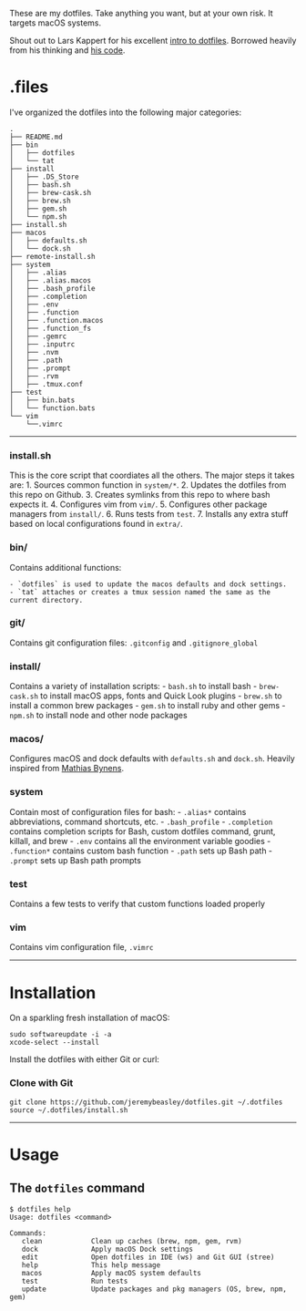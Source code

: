 These are my dotfiles. Take anything you want, but at your own risk. It targets macOS systems. 

Shout out to Lars Kappert for his excellent [intro to dotfiles](https://medium.com/@webprolific/getting-started-with-dotfiles-43c3602fd789). Borrowed heavily from his thinking and [his code](https://github.com/webpro/dotfiles).

# .files
I've organized the dotfiles into the following major categories:

````
.
├── README.md
├── bin
│   ├── dotfiles
│   └── tat
├── install
│   ├── .DS_Store
│   ├── bash.sh
│   ├── brew-cask.sh
│   ├── brew.sh
│   ├── gem.sh
│   └── npm.sh
├── install.sh
├── macos
│   ├── defaults.sh
│   └── dock.sh
├── remote-install.sh
├── system
│   ├── .alias
│   ├── .alias.macos
│   ├── .bash_profile
│   ├── .completion
│   ├── .env
│   ├── .function
│   ├── .function.macos
│   ├── .function_fs
│   ├── .gemrc
│   ├── .inputrc
│   ├── .nvm
│   ├── .path
│   ├── .prompt
│   ├── .rvm
│   ├── .tmux.conf
├── test
│   ├── bin.bats
│   └── function.bats
└── vim
    └──.vimrc
````

- - - -

### install.sh
This is the core script that coordiates all the others. The major steps it takes are: 
	1. Sources common function in `system/*`.
	2. Updates the dotfiles from this repo on Github. 
	3. Creates symlinks from this repo to where bash expects it. 
	4. Configures vim from `vim/`. 
	5. Configures other package managers from `install/`. 
	6. Runs tests from `test`. 
	7. Installs any extra stuff based on local configurations found in `extra/`. 

### bin/
Contains additional functions: 

	- `dotfiles` is used to update the macos defaults and dock settings.
	- `tat` attaches or creates a tmux session named the same as the current directory.

### git/
Contains git configuration files: `.gitconfig` and `.gitignore_global`

### install/
Contains a variety of installation scripts: 
	- `bash.sh` to install bash
	- `brew-cask.sh` to install macOS apps, fonts and Quick Look plugins
	- `brew.sh` to install a common brew packages
	- `gem.sh` to install ruby and other gems
	- `npm.sh` to install node and other node packages

### macos/
Configures macOS and dock defaults with `defaults.sh` and `dock.sh`. Heavily inspired from [Mathias Bynens](https://github.com/mathiasbynens/dotfiles/blob/master/.macos).

### system
Contain most of configuration files for bash: 
	- `.alias*` contains abbreviations, command shortcuts, etc. 
	- `.bash_profile`
	- `.completion` contains completion scripts for Bash, custom dotfiles command, grunt, killall, and brew
	- `.env` contains all the environment variable goodies
	- `.function*` contains custom bash function
	- `.path` sets up Bash path
	- `.prompt` sets up Bash path prompts 

### test
Contains a few tests to verify that custom functions loaded properly 

### vim
Contains vim configuration file, `.vimrc`

- - - - 

# Installation

On a sparkling fresh installation of macOS:

    sudo softwareupdate -i -a
    xcode-select --install

Install the dotfiles with either Git or curl:

### Clone with Git

    git clone https://github.com/jeremybeasley/dotfiles.git ~/.dotfiles
    source ~/.dotfiles/install.sh
	
- - - -

# Usage

## The `dotfiles` command

    $ dotfiles help
    Usage: dotfiles <command>
    
    Commands:
       clean            Clean up caches (brew, npm, gem, rvm)
       dock             Apply macOS Dock settings
       edit             Open dotfiles in IDE (ws) and Git GUI (stree)
       help             This help message
       macos            Apply macOS system defaults
       test             Run tests
       update           Update packages and pkg managers (OS, brew, npm, gem)


